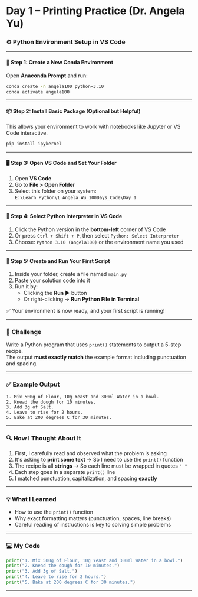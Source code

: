 # Day 1 – Printing Practice (Dr. Angela Yu)

### ⚙️ Python Environment Setup in VS Code

---

#### 🧪 Step 1: Create a New Conda Environment  
Open **Anaconda Prompt** and run:

```bash
conda create -n angela100 python=3.10
conda activate angela100
```

---

#### 📦 Step 2: Install Basic Package (Optional but Helpful)  
This allows your environment to work with notebooks like Jupyter or VS Code interactive.

```bash
pip install ipykernel
```

---

#### 🖥️ Step 3: Open VS Code and Set Your Folder  
1. Open **VS Code**  
2. Go to **File > Open Folder**  
3. Select this folder on your system:  
   `E:\Learn Python\1 Angela_Wu_100Days_Code\Day 1`

---

#### 🐍 Step 4: Select Python Interpreter in VS Code  
1. Click the Python version in the **bottom-left** corner of VS Code  
2. Or press `Ctrl + Shift + P`, then select `Python: Select Interpreter`  
3. Choose: `Python 3.10 (angela100)` or the environment name you used

---

#### 📝 Step 5: Create and Run Your First Script  
1. Inside your folder, create a file named `main.py`  
2. Paste your solution code into it  
3. Run it by:  
   - Clicking the **Run ▶️** button  
   - Or right-clicking → **Run Python File in Terminal**

✅ Your environment is now ready, and your first script is running!

---

### 🧠 Challenge  
Write a Python program that uses `print()` statements to output a 5-step recipe.  
The output **must exactly match** the example format including punctuation and spacing.

---

### ✅ Example Output

```
1. Mix 500g of Flour, 10g Yeast and 300ml Water in a bowl.
2. Knead the dough for 10 minutes.
3. Add 3g of Salt.
4. Leave to rise for 2 hours.
5. Bake at 200 degrees C for 30 minutes.
```

---

### 🔍 How I Thought About It

1. First, I carefully read and observed what the problem is asking  
2. It's asking to **print some text** → So I need to use the `print()` function  
3. The recipe is all **strings** → So each line must be wrapped in quotes `" "`  
4. Each step goes in a separate `print()` line  
5. I matched punctuation, capitalization, and spacing **exactly**

---

### 💡 What I Learned

- How to use the `print()` function  
- Why exact formatting matters (punctuation, spaces, line breaks)  
- Careful reading of instructions is key to solving simple problems

---

### 💻 My Code

```python
print("1. Mix 500g of Flour, 10g Yeast and 300ml Water in a bowl.")
print("2. Knead the dough for 10 minutes.")
print("3. Add 3g of Salt.")
print("4. Leave to rise for 2 hours.")
print("5. Bake at 200 degrees C for 30 minutes.")
```

---


